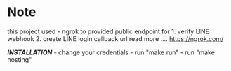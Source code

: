 # Note

this project used
    - ngrok to provided public endpoint for
        1. verify LINE webhook
        2. create LINE login callback url
read more .... <https://ngrok.com/>

***INSTALLATION***
    - change your credentials
    - run "make run"
    - run "make hosting"
